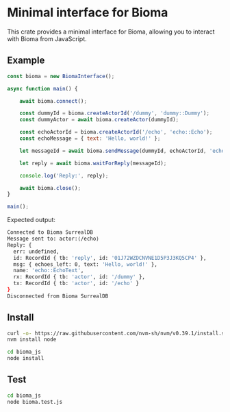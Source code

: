 # Minimal interface for Bioma

This crate provides a minimal interface for Bioma, allowing you to interact with Bioma from JavaScript.


## Example
```js
const bioma = new BiomaInterface();

async function main() {

    await bioma.connect();

    const dummyId = bioma.createActorId('/dummy', 'dummy::Dummy');
    const dummyActor = await bioma.createActor(dummyId);

    const echoActorId = bioma.createActorId('/echo', 'echo::Echo');
    const echoMessage = { text: 'Hello, world!' };

    let messageId = await bioma.sendMessage(dummyId, echoActorId, 'echo::EchoText', echoMessage);

    let reply = await bioma.waitForReply(messageId);

    console.log('Reply:', reply);

    await bioma.close();
}

main();
```

Expected output:

```bash
Connected to Bioma SurrealDB
Message sent to: actor:⟨/echo⟩
Reply: {
  err: undefined,
  id: RecordId { tb: 'reply', id: '01J72WZDCNVNE1D5P3J3KQ5CP4' },
  msg: { echoes_left: 0, text: 'Hello, world!' },
  name: 'echo::EchoText',
  rx: RecordId { tb: 'actor', id: '/dummy' },
  tx: RecordId { tb: 'actor', id: '/echo' }
}
Disconnected from Bioma SurrealDB
```


## Install

```bash
curl -o- https://raw.githubusercontent.com/nvm-sh/nvm/v0.39.1/install.sh | bash
nvm install node

cd bioma_js
node install
```

## Test

```bash
cd bioma_js
node bioma.test.js
```


